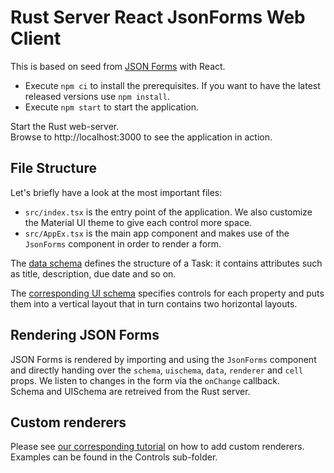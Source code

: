 # Rust Server React JsonForms Web Client

This is based on seed from [JSON Forms](https://jsonforms.io) with React.

- Execute `npm ci` to install the prerequisites. If you want to have the latest released versions use `npm install`.
- Execute `npm start` to start the application.

Start the Rust web-server.  
Browse to http://localhost:3000 to see the application in action.

## File Structure

Let's briefly have a look at the most important files:

- `src/index.tsx` is the entry point of the application. We also customize the Material UI theme to give each control more space.
- `src/AppEx.tsx` is the main app component and makes use of the `JsonForms` component in order to render a form.

The [data schema](src/schema.json) defines the structure of a Task: it contains attributes such as title, description, due date and so on.

The [corresponding UI schema](src/uischema.json) specifies controls for each property and puts them into a vertical layout that in turn contains two horizontal layouts.

## Rendering JSON Forms

JSON Forms is rendered by importing and using the `JsonForms` component and directly handing over the `schema`, `uischema`, `data`, `renderer` and `cell` props. We listen to changes in the form via the `onChange` callback.  
Schema and UISchema are retreived from the Rust server.

## Custom renderers

Please see [our corresponding tutorial](https://jsonforms.io/docs/tutorial) on how to add custom renderers.  
Examples can be found in the Controls sub-folder.
